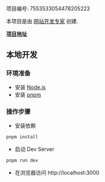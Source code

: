 # 

项目编号: 7553533054478205223

本项目是由 [网站开发专家](https://space.coze.cn/) 创建.

[**项目地址**](https://space.coze.cn/task/7553533054478205223)

## 本地开发

### 环境准备

- 安装 [Node.js](https://nodejs.org/en)
- 安装 [pnpm](https://pnpm.io/installation)

### 操作步骤

- 安装依赖

```sh
pnpm install
```

- 启动 Dev Server

```sh
pnpm run dev
```

- 在浏览器访问 http://localhost:3000

